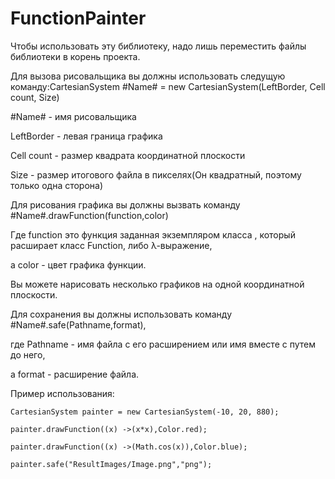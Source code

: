 # FunctionPainter
Чтобы использовать эту библиотеку, надо лишь переместить файлы библиотеки в корень проекта.

Для вызова рисовальщика вы должны использовать следущую команду:CartesianSystem #Name# = new CartesianSystem(LeftBorder, Cell count, Size)

#Name# - имя рисовальщика

LeftBorder - левая граница графика

Cell count - размер квадрата координатной плоскости

Size - размер итогового файла в пикселях(Он квадратный, поэтому только одна сторона)

Для рисования графика вы должны вызвать команду #Name#.drawFunction(function,color)

Где function это функция заданная экземпляром класса , который расширает класс Function, либо λ-выражение,

а color - цвет графика функции.

Вы можете нарисовать несколько графиков на одной координатной плоскости.

Для сохранения вы должны использовать команду #Name#.safe(Pathname,format),

где Pathname - имя файла с его расширением или имя вместе с путем до него,

а format - расширение файла.

Пример использования:

    CartesianSystem painter = new CartesianSystem(-10, 20, 880);
    
    painter.drawFunction((x) ->(x*x),Color.red);
    
    painter.drawFunction((x) ->(Math.cos(x)),Color.blue);
    
    painter.safe("ResultImages/Image.png","png");
